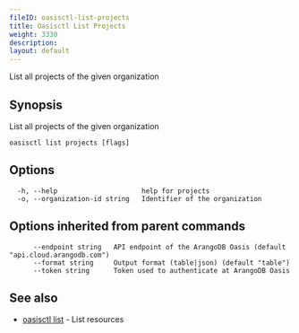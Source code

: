 ```yaml
---
fileID: oasisctl-list-projects
title: Oasisctl List Projects
weight: 3330
description: 
layout: default
---
```

List all projects of the given organization

## Synopsis

List all projects of the given organization

```
oasisctl list projects [flags]
```

## Options

```
  -h, --help                     help for projects
  -o, --organization-id string   Identifier of the organization
```

## Options inherited from parent commands

```
      --endpoint string   API endpoint of the ArangoDB Oasis (default "api.cloud.arangodb.com")
      --format string     Output format (table|json) (default "table")
      --token string      Token used to authenticate at ArangoDB Oasis
```

## See also

* [oasisctl list]()	 - List resources

